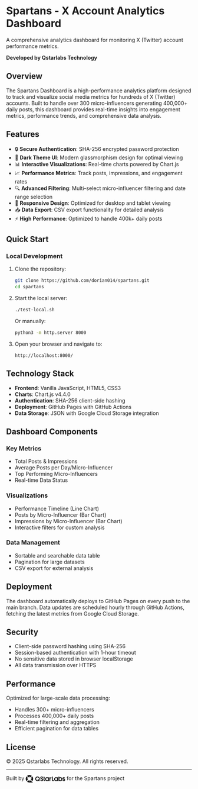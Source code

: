 # Spartans - X Account Analytics Dashboard

A comprehensive analytics dashboard for monitoring X (Twitter) account performance metrics.

**Developed by Qstarlabs Technology**

## Overview

The Spartans Dashboard is a high-performance analytics platform designed to track and visualize social media metrics for hundreds of X (Twitter) accounts. Built to handle over 300 micro-influencers generating 400,000+ daily posts, this dashboard provides real-time insights into engagement metrics, performance trends, and comprehensive data analysis.

## Features

- 🔒 **Secure Authentication**: SHA-256 encrypted password protection
- 🌙 **Dark Theme UI**: Modern glassmorphism design for optimal viewing
- 📊 **Interactive Visualizations**: Real-time charts powered by Chart.js
- 📈 **Performance Metrics**: Track posts, impressions, and engagement rates
- 🔍 **Advanced Filtering**: Multi-select micro-influencer filtering and date range selection
- 📱 **Responsive Design**: Optimized for desktop and tablet viewing
- 📥 **Data Export**: CSV export functionality for detailed analysis
- ⚡ **High Performance**: Optimized to handle 400k+ daily posts

## Quick Start

### Local Development

1. Clone the repository:
   ```bash
   git clone https://github.com/dorian014/spartans.git
   cd spartans
   ```

2. Start the local server:
   ```bash
   ./test-local.sh
   ```
   Or manually:
   ```bash
   python3 -m http.server 8000
   ```

3. Open your browser and navigate to:
   ```
   http://localhost:8000/
   ```

## Technology Stack

- **Frontend**: Vanilla JavaScript, HTML5, CSS3
- **Charts**: Chart.js v4.4.0
- **Authentication**: SHA-256 client-side hashing
- **Deployment**: GitHub Pages with GitHub Actions
- **Data Storage**: JSON with Google Cloud Storage integration

## Dashboard Components

### Key Metrics
- Total Posts & Impressions
- Average Posts per Day/Micro-Influencer
- Top Performing Micro-Influencers
- Real-time Data Status

### Visualizations
- Performance Timeline (Line Chart)
- Posts by Micro-Influencer (Bar Chart)
- Impressions by Micro-Influencer (Bar Chart)
- Interactive filters for custom analysis

### Data Management
- Sortable and searchable data table
- Pagination for large datasets
- CSV export for external analysis

## Deployment

The dashboard automatically deploys to GitHub Pages on every push to the main branch. Data updates are scheduled hourly through GitHub Actions, fetching the latest metrics from Google Cloud Storage.

## Security

- Client-side password hashing using SHA-256
- Session-based authentication with 1-hour timeout
- No sensitive data stored in browser localStorage
- All data transmission over HTTPS

## Performance

Optimized for large-scale data processing:
- Handles 300+ micro-influencers
- Processes 400,000+ daily posts
- Real-time filtering and aggregation
- Efficient pagination for data tables

## License

© 2025 Qstarlabs Technology. All rights reserved.

---

Built by <img src="assets/qstarlabs-logo.svg" height="20" style="vertical-align: middle;" alt="Qstarlabs Technology"> for the Spartans project